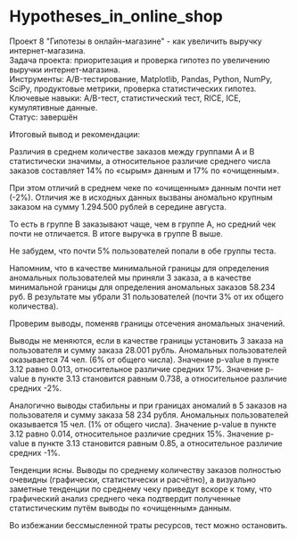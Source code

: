 # Hypotheses_in_online_shop   

Проект 8 "Гипотезы в онлайн-магазине" - как увеличить выручку интернет-магазина.    
Задача проекта: приоритезация и проверка гипотез по увеличению выручки интернет-магазина.    
Инструменты: A/B-тестирование, Matplotlib, Pandas, Python, NumPy, SciPy, продуктовые метрики, проверка статистических гипотез.     
Ключевые навыки: A/B-тест, статистический тест, RICE, ICE, кумулятивные данные.     
Статус: завершён     

Итоговый вывод и рекомендации:    

Различия в среднем количестве заказов между группами А и В статистически значимы, а относительное различие среднего числа заказов составляет 14% по «сырым» данным и 17% по «очищенным».

При этом отличий в среднем чеке по «очищенным» данным почти нет (-2%). Отличия же в исходных данных вызваны аномально крупным заказом на сумму 1.294.500 рублей в середине августа.

То есть в группе В заказывают чаще, чем в группе А, но средний чек почти не отличается. В итоге выручка в группе В выше.

Не забудем, что почти 5% пользователей попали в обе группы теста.

Напомним, что в качестве минимальной границы для определения аномальных пользователей мы приняли 3 заказа, а в качестве минимальной границы для определения аномальных заказов 58.234 руб. В результате мы убрали 31 пользователей (почти 3% от их общего количества).

Проверим выводы, поменяв границы отсечения аномальных значений.

Выводы не меняются, если в качестве границы установить 3 заказа на пользователя и сумму заказа 28.001 рубль. Аномальных пользователей оказывается 74 чел. (6% от общего числа). Значение р-value в пункте 3.12 равно 0.013, относительное различие средних 17%. Значение р-value в пункте 3.13 становится равным 0.738, а относительное различие средних -2%.

Аналогично выводы стабильны и при границах аномалий в 5 заказов на пользователя и сумму заказа 58 234 рубля. Аномальных пользователей оказывается 15 чел. (1% от общего числа). Значение р-value в пункте 3.12 равно 0.014, относительное различие средних 15%. Значение р-value в пункте 3.13 становится равным 0.85, а относительное различие средних -1%.

Тенденции ясны. Выводы по среднему количеству заказов полностью очевидны (графически, статистически и расчётно), а визуально заметные тенденции по среднему чеку приведут вскоре к тому, что графический анализ среднего чека подтвердит полученные статистическим путём выводы по «очищенным» данным.

Во избежании бессмысленной траты ресурсов, тест можно остановить.

